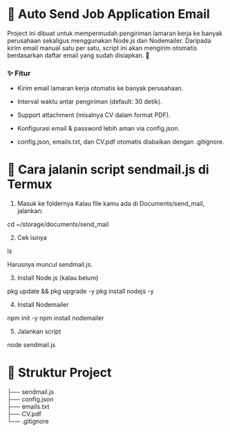# 📧 Auto Send Job Application Email
Project ini dibuat untuk mempermudah pengiriman lamaran kerja ke banyak perusahaan sekaligus menggunakan Node.js dan Nodemailer.
Daripada kirim email manual satu per satu, script ini akan mengirim otomatis berdasarkan daftar email yang sudah disiapkan. 🚀
### ✨ Fitur
- Kirim email lamaran kerja otomatis ke banyak perusahaan.

- Interval waktu antar pengiriman (default: 30 detik).

- Support attachment (misalnya CV dalam format PDF).

- Konfigurasi email & password lebih aman via config.json.

- config.json, emails.txt, dan CV.pdf otomatis diabaikan dengan .gitignore.

# 🚀 Cara jalanin script sendmail.js di Termux

1. Masuk ke foldernya
Kalau file kamu ada di Documents/send_mail, jalankan:

cd ~/storage/documents/send_mail


2. Cek isinya

ls

Harusnya muncul sendmail.js.


3. Install Node.js (kalau belum)

pkg update && pkg upgrade -y
pkg install nodejs -y


4. Install Nodemailer

npm init -y
npm install nodemailer


5. Jalankan script

node sendmail.js

# 📂 Struktur Project

├── sendmail.js     
├── config.json     
├── emails.txt      
├── CV.pdf          
└── .gitignore
